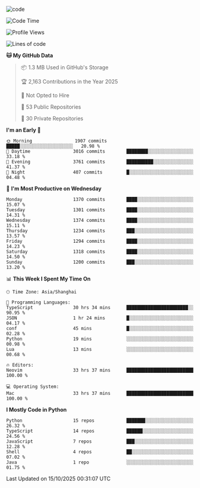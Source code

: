 
<!--
**liuyaanng/liuyaanng** is a ✨ _special_ ✨ repository because its `README.md` (this file) appears on your GitHub profile.

Here are some ideas to get you started:

- 🔭 I’m currently working on ...
- 🌱 I’m currently learning ...
- 👯 I’m looking to collaborate on ...
- 🤔 I’m looking for help with ...
- 💬 Ask me about ...
- 📫 How to reach me: ...
- 😄 Pronouns: ...
- ⚡ Fun fact: ...
-->


![code](https://cdn.jsdelivr.net/gh/liuyaanng/liuyaanng@1.0/code.gif) 

<!--START_SECTION:waka-->
![Code Time](http://img.shields.io/badge/Code%20Time-2%2C021%20hrs%2027%20mins-blue)

![Profile Views](http://img.shields.io/badge/Profile%20Views-0-blue)

![Lines of code](https://img.shields.io/badge/From%20Hello%20World%20I%27ve%20Written-28.9%20million%20lines%20of%20code-blue)

**🐱 My GitHub Data** 

> 📦 1.3 MB Used in GitHub's Storage 
 > 
> 🏆 2,163 Contributions in the Year 2025
 > 
> 🚫 Not Opted to Hire
 > 
> 📜 53 Public Repositories 
 > 
> 🔑 30 Private Repositories 
 > 
**I'm an Early 🐤** 

```text
🌞 Morning                1907 commits        █████░░░░░░░░░░░░░░░░░░░░   20.98 % 
🌆 Daytime                3016 commits        ████████░░░░░░░░░░░░░░░░░   33.18 % 
🌃 Evening                3761 commits        ██████████░░░░░░░░░░░░░░░   41.37 % 
🌙 Night                  407 commits         █░░░░░░░░░░░░░░░░░░░░░░░░   04.48 % 
```
📅 **I'm Most Productive on Wednesday** 

```text
Monday                   1370 commits        ████░░░░░░░░░░░░░░░░░░░░░   15.07 % 
Tuesday                  1301 commits        ████░░░░░░░░░░░░░░░░░░░░░   14.31 % 
Wednesday                1374 commits        ████░░░░░░░░░░░░░░░░░░░░░   15.11 % 
Thursday                 1234 commits        ███░░░░░░░░░░░░░░░░░░░░░░   13.57 % 
Friday                   1294 commits        ████░░░░░░░░░░░░░░░░░░░░░   14.23 % 
Saturday                 1318 commits        ████░░░░░░░░░░░░░░░░░░░░░   14.50 % 
Sunday                   1200 commits        ███░░░░░░░░░░░░░░░░░░░░░░   13.20 % 
```


📊 **This Week I Spent My Time On** 

```text
🕑︎ Time Zone: Asia/Shanghai

💬 Programming Languages: 
TypeScript               30 hrs 34 mins      ███████████████████████░░   90.95 % 
JSON                     1 hr 24 mins        █░░░░░░░░░░░░░░░░░░░░░░░░   04.17 % 
conf                     45 mins             █░░░░░░░░░░░░░░░░░░░░░░░░   02.28 % 
Python                   19 mins             ░░░░░░░░░░░░░░░░░░░░░░░░░   00.98 % 
Lua                      13 mins             ░░░░░░░░░░░░░░░░░░░░░░░░░   00.68 % 

🔥 Editors: 
Neovim                   33 hrs 37 mins      █████████████████████████   100.00 % 

💻 Operating System: 
Mac                      33 hrs 37 mins      █████████████████████████   100.00 % 
```

**I Mostly Code in Python** 

```text
Python                   15 repos            ███████░░░░░░░░░░░░░░░░░░   26.32 % 
TypeScript               14 repos            ██████░░░░░░░░░░░░░░░░░░░   24.56 % 
JavaScript               7 repos             ███░░░░░░░░░░░░░░░░░░░░░░   12.28 % 
Shell                    4 repos             ██░░░░░░░░░░░░░░░░░░░░░░░   07.02 % 
Java                     1 repo              ░░░░░░░░░░░░░░░░░░░░░░░░░   01.75 % 
```




 Last Updated on 15/10/2025 00:31:07 UTC
<!--END_SECTION:waka-->
